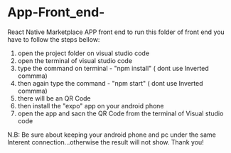 # App-Front_end-
React Native Marketplace APP front end
to run this folder of front end you have to follow the steps bellow:
1. open the project folder on visual studio code
2. open the terminal of visual studio code
3. type the command on terminal - "npm install" ( dont use Inverted commma)
4. then again type the command - "npm start" ( dont use Inverted commma)
5. there will be an QR Code
6. then install the "expo" app on your android phone
7. open the app and sacn the QR Code from the terminal of Visual studio code

N.B:  Be sure about keeping your android phone and pc under the same Interent connection...otherwise the result will not show.
Thank you!
